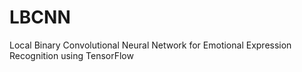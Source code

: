# LBCNN
Local Binary Convolutional Neural Network for Emotional Expression Recognition using TensorFlow
